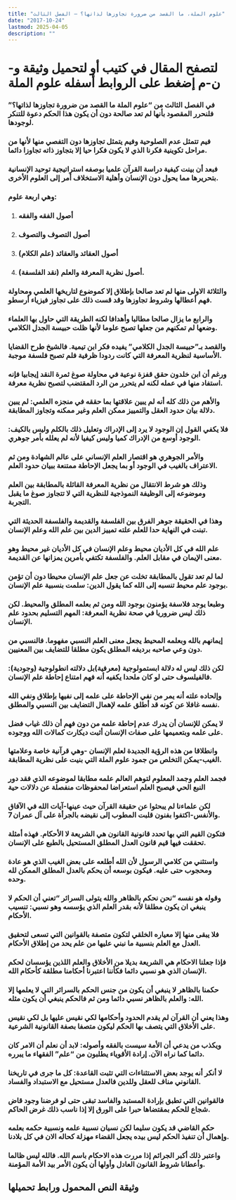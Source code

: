 ```yaml
---
title: "علوم الملة، ما القصد من ضرورة تجاوزها لذاتها؟ – الفصل الثالث"
date: "2017-10-24"
lastmod: 2025-04-05
description: ""
---
```

# **لتصفح المقال في كتيب أو لتحميل وثيقة و-ن-م إضغط على الروابط أسفله** **علوم الملة**

### في الفصل الثالث من “علوم الملة ما القصد من ضرورة تجاوزها لذاتها؟” فلنحرر المقصود بأنها لم تعد صالحة دون أن يكون هذا الحكم دعوة للتنكر لوجودها.

### فيم تتمثل عدم الصلوحية وفيم يتمثل تجاوزها دون التفصي منها لأنها من مراحل تكوينية فكرنا الذي لا يكون فكرا حيا إلا بتجاوز ذاته تجاوزا دائما.

### فبعد أن بينت كيفية دراسة القرآن علميا بوصفه استراتيجية توحيد الإنسانية بتحريرها مما يحول دون الإنسان وأهلية الاستخلاف أمر إلى العلوم الأخرى.

### وهي اربعة علوم:

1. ### أصول الفقه والفقه
2. ### أصول التصوف والتصوف
3. ### أصول العقائد والعقائد (علم الكلام)
4. ### أصول نظرية المعرفة والعلم (نقد الفلسفة).

### والثلاثة الاولى منها لم تعد صالحا بإطلاق إلا كموضوع لتاريخها العلمي ومحاولة فهم أعطالها وشروط تجاوزها وقد قست ذلك على تجاوز فيزياء أرسطو.

### والرابع ما يزال صالحا مطالبا وأهدافا لكنه الطريقة التي حاول بها العلماء وضعها لم تمكنهم من جعلها تصبح علوما لأنها ظلت حبيسة الجدل الكلامي.

### والقصد بـ”حبيسة الجدل الكلامي” يفيده فكر ابن تيمية. فالشيخ طرح القضايا الأساسية لنظرية المعرفة التي كانت ردودا ظرفية فلم تصبح فلسفة موجبة.

### ورغم أن ابن خلدون حقق قفزة نوعية في محاولة صوغ ثمرة النقد إيجابيا فإنه استفاد منها في عمله لكنه لم يتحرر من الرد المقتضب لتصبح نظرية معرفة.

### والأهم من ذلك كله أنه لم يبين علاقتها بما حققه في منجزه العلمي: لم يبين دلالة بيان حدود العقل والتمييز ممكن العلم وغير ممكنه وتجاوز المطابقة.

### فلا يكفي القول إن الوجود لا يرد إلى الإدراك وتعليل ذلك بالكلم وليس بالكيف: الوجود أوسع من الإدراك كميا وليس كيفيا لأنه لم يعلله بأمر جوهري.

### والأمر الجوهري هو اقتصار العلم الإنساني على عالم الشهادة ومن ثم الاعتراف بالغيب في الوجود أو بما يجعل الإحاطة ممتنعة ببيان حدود العلم.

### وذلك هو شرط الانتقال من نظرية المعرفة القائلة بالمطابقة بين العلم وموضوعه إلى الوظيفة النموذجية للنظرية التي لا تتجاوز صوغ ما يقبل التجربة.

### وهذا في الحقيقة جوهر الفرق بين الفلسفة والقديمة والفلسفة الحديثة التي تبنت في النهاية حدا للعلم علته تمييز الدين بين علم الله وعلم الإنسان.

### علم الله في كل الأديان محيط وعلم الإنسان في كل الأديان غير محيط وهو معنى الإيمان في مقابل العلم. والفلسفة تكتفي بأمرين يمزانها عن القديمة.

### لما لم تعد تقول بالمطابقة تخلت عن جعل علم الإنسان محيطا دون أن تؤمن بوجود علم محيط تنسبه إلى الله كما يقول الدين: سلمت بنسبية علم الإنسان.

### وطبعا يوجد فلاسفة يؤمنون بوجود الله ومن ثم بعلمه المطلق والمحيط. لكن ذلك ليس ضروريا في صحة نظرية المعرفة: المهم التسليم بحدود علم الإنسان.

### إيمانهم بالله وبعلمه المحيط يجعل معنى العلم النسبي مفهوما. فالنسبي من دون وعي صاحبه برديفه المطلق يكون مطلقا للتضايف بين المعنيين.

### لكن ذلك ليس له دلالة ابستمولوجية (معرفية)بل دلالته انطولوجية (وجودية): فالفيلسوف حتى لو كان ملحدا يكفيه أنه فهم امتناع إحاطة علم الإنسان.

### وإلحاده علته أنه يمر من نفي الإحاطة على علمه إلى نفيها بإطلاق ونفي الله نفسه غافلا عن كونه قد أطلق علمه لإهمال التضايف بين النسبي والمطلق.

### لا يمكن للإنسان أن يدرك عدم إحاطة علمه من دون فهم أن ذلك غياب فضل على علمه وبتعميمها على صفات الإنسان أثبت ديكارت كمالات الله ووجوده.

### وانطلاقا من هذه الرؤية الجديدة لعلم الإنسان -وهي قرآنية خاصة وعلامتها الغيب-يمكن التخلص من جمود علوم الملة التي بنيت على نظرية المطابقة.

### فجمد العلم وجمد المعلوم لتوهم العالم علمه مطابقا لموضوعه الذي فقد دور النبع الحي فيصبح العلم استعراضا لمحفوظات منفصلة عن دلالات حية

### لكن علماءنا لم يبحثوا عن حقيقة القرآن حيث عينها-آيات الله في الآفاق والأنفس-اكتفوا بفنون قلبت المطوب إلى نقيضه بالجرأة على آل عمران 7.

### فتكون القيم التي بها تحدد قانونية القانون هي الشريعة لا الأحكام. فهذه أمثلة تحققت فيها قيم قانون العدل المطلق المستحيل بالطبع على الإنسان.

### واستثني من كلامي الرسول لأن الله أطلعه على بعض الغيب الذي هو عادة ومحجوب حتى عليه. فيكون بوسعه أن يحكم بالعدل المطلق الممكن لله وحده.

### وقوله هو نفسه “نحن نحكم بالظاهر والله يتولى السرائر “تعني أن الحكم لا ينبغي ان يكون مطلقا لأنه بقدر العلم الذي يؤسسه وهو نسبي: تنسيب الأحكام.

### فلا يبقى منها إلا معياره الخلقي لتكون متصفة بالقوانين التي تسعى لتحقيق العدل مع العلم بنسبية ما نبني عليها من علم يحد من إطلاق الأحكام.

### فإذا جعلنا الاحكام هي الشريعة بديلا من الأخلاق والعلم اللذين يؤسسان لحكم الإنسان الذي هو نسبي دائما فكأننا اعتبرنا أحكامنا مطلقة كأحكام الله.

### حكمنا بالظاهر لا ينبغي أن يكون من جنس الحكم بالسرائر التي لا يعلمها إلا الله: والعلم بالظاهر نسبي دائما ومن ثم فالحكم ينبغي أن يكون مثله.

### وهذا يعني أن القرآن لم يقدم الحدود وأحكامها لكي نقيس عليها بل لكي نقيس على الأخلاق التي يتصف بها الحكم ليكون متصفا بصفة القانونية الشرعية.

### ويكذب من يدعي أن الأمة سيست بالفقه وأصوله: لابد أن نعلم أن الامر كان دائما كما نراه الآن. إرادة الأقوياء يطلبون من “علم” الفقهاء ما يبرره.

### لا أنكر أنه يوجد بعض الاستثناءات التي تثبت القاعدة: كل ما جرى في تاريخنا القانوني مناف للعقل وللدين فالعدل مستحيل مع الاستبداد والفساد.

### فالقوانين التي تطبق بإرادة المستبد والفاسد تبقى حتى لو فرضنا وجود قاض شجاع للحكم بمقتضاها حبرا على الورق إلا إذا ناسب ذلك غرض الحاكم.

### حكم القاضي قد يكون سليما لكن نسيان نسبية علمه ونسبية حكمه بعلمه وإهمال أن تنفيذ الحكم ليس بيده يجعل القضاء مهزلة كحاله الان في كل بلادنا.

### واعتبر ذلك أكبر الجرائم إذا مررت هذه الاحكام باسم الله. فالله ليس ظالما وأعطانا شروط القانون العادل وأولها أن يكون الأمر بيد الأمة المؤمنة.

## وثيقة النص المحمول ورابط تحميلها

###

